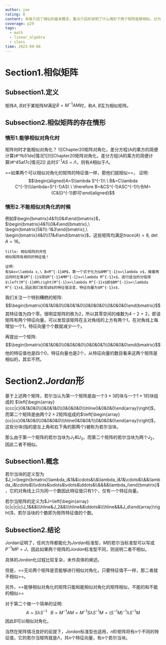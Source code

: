 ```yaml
---
author: joe
rating: 8
content: 本章介绍了相似的基本概念，重点介绍并说明了什么情形下两个矩阵能够相似，分为了能对角化前提下与不能对角化前提下，后者引入了Jordan标准型，同时还介绍了相似的性质。
coverage: p29
tags:
  - math
  - linear_algebra
  - class
time: 2023-09-08
---
```

# Section1.相似矩阵

## Subsection1.定义

矩阵$A,\ B$对于某矩阵$M$满足$B=M^{-1}AM$时，称$A,\ B$互为相似矩阵。

## Subsection2.相似矩阵的存在情形

### 情形1.能够相似对角化时

矩阵何时才能相似对角化？
![[Chapter20矩阵对角化，差分方程(A的乘方的简便计算)#^fb51de|情况1]]![[Chapter20矩阵对角化，差分方程(A的乘方的简便计算)#^45af7c|情况2]]
此时$S^{-1}AS=\Lambda$，则有$A$相似于$\Lambda$。

==如果两个可以相似对角化的矩阵的特征值一样，那他们就相似==，
证明:
$$\begin{aligned}A=S\lambda S^{-1}\ \ B&=C\lambda C^{-1}\\\lambda=S^{-1}AS\ \ \therefore B=&CS^{-1}ASC^{-1}\\令M=(C&S)^{-1}即可\end{aligned}$$
### 情形2.不能相似对角化的时候

例如$\begin{bmatrix}4&1\\0&4\end{bmatrix}$，$\begin{bmatrix}4&1\\0&4\end{bmatrix},\ \begin{bmatrix}5&1\\-1&3\end{bmatrix},\ \begin{bmatrix}4&0\\17&4\end{bmatrix}$，这些矩阵均满足$trace(A)=8,\ \det A=16$。

```ad-note
title: 相似矩阵的共性
相似矩阵有相同的特征值！

证明:
有$Ax=\lambda x,\ B=M^{-1}AM$，第一个式子化为$AMM^{-1}x=\lambda x$，接着两边同时左乘$M^{-1}$得$M^{-1}AMM^{-1}x=\lambda M^{-1}x$，进行适当的分组得$\left(M^{-1}AM\right)M^{-1}x=\lambda M^{-1}x$即$BM^{-1}x=\lambda M^{-1}x$,因此我们发现$B$的特征值没变，特征向量为$M^{-1}x$.

```

我们关注一个特别糟糕的矩阵:
$$\begin{bmatrix}0&1&0&0\\0&0&1&0\\0&0&0&0\\0&0&0&0\end{bmatrix}$$其特征值为四个零。很明显矩阵的秩为$2$，所以其零空间的维数为$4-2=2$，即该矩阵有两个特征向量。可以发现该矩阵在主对角线的上方有两个$1$，在对角线上每增加一个$1$，特征向量个个数就减少一个。

再提出一个矩阵:
$$\begin{bmatrix}0&1&0&0\\0&0&0&0\\0&0&0&1\\0&0&0&0\end{bmatrix}$$
他的特征值也是四个0，特征向量也是2个，从特征向量的数目看来这两个矩阵是相似的，其实不然。

# Section2.$Jordan$形

基于上述两个矩阵，若尔当认为第一个矩阵是由一个$3\times 3$的块与一个$1\times 1$的块组成的 $\left[\begin{array}{ccc|c}0&1&0&0\\0&0&1&0\\0&0&0&0\\\hline0&0&0&0\end{array}\right]$，而第二个矩阵是由两个$2\times 2$矩阵组成的$\left[\begin{array}{cc|cc}0&1&0&0\\0&0&0&0\\\hline0&0&0&1\\0&0&0&0\end{array}\right]$，这些分块(指的是左上角和右下角的那两个)被称为若尔当块。

那么由于第一个矩阵的若尔当块为$J_1和J_3$，而第二个矩阵的若尔当块为两个$J_2$，因此二者不相似。

## Subsection1.概念

若尔当块的定义型为$J_i=\begin{bmatrix}\lambda_i&1&&\cdots&\\&\lambda_i&1&\cdots&\\&&\lambda_i&\cdots&\\\vdots&\vdots&\vdots&\ddots&\\&&&&\lambda_i\end{bmatrix}$，它的对角线上只为同一个数因此特征值只有1个，仅有一个特征向量。

若尔当矩阵的定义为$J=\left[\begin{array}{c|c|c|c}J_1&&&\\\hline&J_2&&\\\hline&&\ddots&\\\hline&&&J_d\end{array}\right]$，若尔当块的个数即为矩阵特征值的个数。

## Subsection2.结论

Jordan证明了，任何方阵都能化为$Jordan$标准型，$M$的若尔当标准型可以写成$P^{-1}MP= J$，因此如果两个矩阵的$Jordan$标准型不同，则说明二者不相似。

具体的$Jordan$化过程比较复杂，未作具体的阐述。

但是，==无论两个矩阵是否能够进行相似对角化，只要特征值不一样，那二者就不相似==。

另外，==能够相似对角化的矩阵只能和能相似对角化的矩阵相似，不能的和不能的相似==

对于第二个做一个简单的证明:
$$A=S\lambda S^{-1}\ \ \ B=M^{-1}AM=M^{-1}S\lambda S^{-1}M=(S^{-1}M)^{-1}\lambda S^{-1}M$$
因此$B$可以相似对角化。

当然在矩阵情况良好的前提下，$Jordan$标准型也适用，$n$阶矩阵将有$n$个不同的特征值，它的若尔当矩阵就是$\Lambda$，共$n$个特征向量，有$n$个若尔当块。